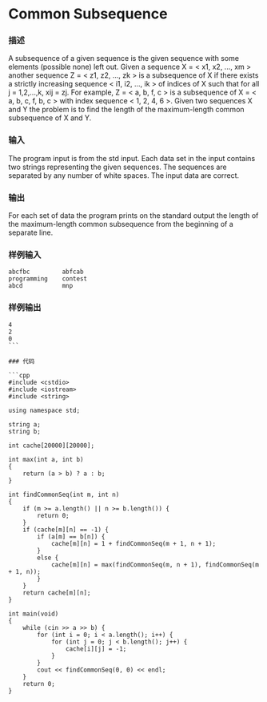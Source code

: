 # Common Subsequence

### 描述
A subsequence of a given sequence is the given sequence with some elements (possible none) left out. Given a sequence X = < x1, x2, ..., xm > another sequence Z = < z1, z2, ..., zk > is a subsequence of X if there exists a strictly increasing sequence < i1, i2, ..., ik > of indices of X such that for all j = 1,2,...,k, xij = zj. For example, Z = < a, b, f, c > is a subsequence of X = < a, b, c, f, b, c > with index sequence < 1, 2, 4, 6 >. Given two sequences X and Y the problem is to find the length of the maximum-length common subsequence of X and Y.

### 输入
The program input is from the std input. Each data set in the input contains two strings representing the given sequences. The sequences are separated by any number of white spaces. The input data are correct.

### 输出
For each set of data the program prints on the standard output the length of the maximum-length common subsequence from the beginning of a separate line.

### 样例输入
```
abcfbc         abfcab
programming    contest 
abcd           mnp
```

### 样例输出
```
4
2
0
​```

### 代码

​```cpp
#include <cstdio>
#include <iostream>
#include <string>

using namespace std;

string a;
string b;

int cache[20000][20000];

int max(int a, int b)
{
    return (a > b) ? a : b;
}

int findCommonSeq(int m, int n)
{
    if (m >= a.length() || n >= b.length()) {
        return 0;
    }
    if (cache[m][n] == -1) {
        if (a[m] == b[n]) {
            cache[m][n] = 1 + findCommonSeq(m + 1, n + 1);
        }
        else {
            cache[m][n] = max(findCommonSeq(m, n + 1), findCommonSeq(m + 1, n));
        }
    }
    return cache[m][n];
}

int main(void)
{
    while (cin >> a >> b) {
        for (int i = 0; i < a.length(); i++) {
            for (int j = 0; j < b.length(); j++) {
                cache[i][j] = -1;
            }
        }
        cout << findCommonSeq(0, 0) << endl;
    }
    return 0;
}
```